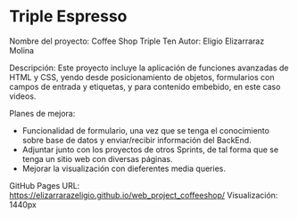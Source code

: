 # Triple Espresso

Nombre del proyecto: Coffee Shop Triple Ten
Autor: Eligio Elizarraraz Molina

Descripción: Este proyecto incluye la aplicación de funciones avanzadas de HTML y CSS, yendo desde posicionamiento de objetos, formularios con campos de entrada y etiquetas, y <iframes> para contenido embebido, en este caso videos.

Planes de mejora:

- Funcionalidad de formulario, una vez que se tenga el conocimiento sobre base de datos y enviar/recibir información del BackEnd.
- Adjuntar junto con los proyectos de otros Sprints, de tal forma que se tenga un sitio web con diversas páginas.
- Mejorar la visualización con dieferentes media queries.

GitHub Pages URL:
https://elizarrarazeligio.github.io/web_project_coffeeshop/
Visualización: 1440px
